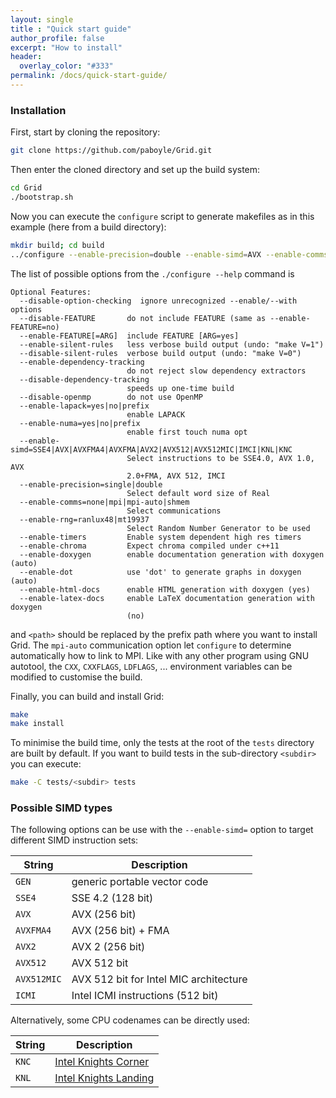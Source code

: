 ```yaml
---
layout: single
title : "Quick start guide"
author_profile: false
excerpt: "How to install"
header:
  overlay_color: "#333"
permalink: /docs/quick-start-guide/
---
```

### Installation
First, start by cloning the repository:

``` bash
git clone https://github.com/paboyle/Grid.git
```

Then enter the cloned directory and set up the build system:

``` bash
cd Grid
./bootstrap.sh
```

Now you can execute the `configure` script to generate makefiles as in this example (here from a build directory):

``` bash
mkdir build; cd build
../configure --enable-precision=double --enable-simd=AVX --enable-comms=mpi-auto --prefix=<path>
```

The list of possible options from the `./configure --help` command is 

``` text
Optional Features:
  --disable-option-checking  ignore unrecognized --enable/--with options
  --disable-FEATURE       do not include FEATURE (same as --enable-FEATURE=no)
  --enable-FEATURE[=ARG]  include FEATURE [ARG=yes]
  --enable-silent-rules   less verbose build output (undo: "make V=1")
  --disable-silent-rules  verbose build output (undo: "make V=0")
  --enable-dependency-tracking
                          do not reject slow dependency extractors
  --disable-dependency-tracking
                          speeds up one-time build
  --disable-openmp        do not use OpenMP
  --enable-lapack=yes|no|prefix
                          enable LAPACK
  --enable-numa=yes|no|prefix
                          enable first touch numa opt
  --enable-simd=SSE4|AVX|AVXFMA4|AVXFMA|AVX2|AVX512|AVX512MIC|IMCI|KNL|KNC
                          Select instructions to be SSE4.0, AVX 1.0, AVX
                          2.0+FMA, AVX 512, IMCI
  --enable-precision=single|double
                          Select default word size of Real
  --enable-comms=none|mpi|mpi-auto|shmem
                          Select communications
  --enable-rng=ranlux48|mt19937
                          Select Random Number Generator to be used
  --enable-timers         Enable system dependent high res timers
  --enable-chroma         Expect chroma compiled under c++11
  --enable-doxygen        enable documentation generation with doxygen (auto)
  --enable-dot            use 'dot' to generate graphs in doxygen (auto)
  --enable-html-docs      enable HTML generation with doxygen (yes)
  --enable-latex-docs     enable LaTeX documentation generation with doxygen
                          (no)
```


and `<path>` should be replaced by the prefix path where you want to
install Grid. The `mpi-auto` communication option let `configure` to determine
automatically how to link to MPI. 
Like with any other program using GNU autotool, the `CXX`, `CXXFLAGS`, `LDFLAGS`, ... environment variables can be modified to
customise the build.

Finally, you can build and install Grid:

``` bash
make
make install
```

To minimise the build time, only the tests at the root of the `tests` directory are built by default. If you want to build tests in the sub-directory `<subdir>` you can execute:

``` bash
make -C tests/<subdir> tests
```

### Possible SIMD types

The following options can be use with the `--enable-simd=` option to target different SIMD instruction sets:

| String      | Description                            |
| ----------- | -------------------------------------- |
| `GEN`       | generic portable vector code           |
| `SSE4`      | SSE 4.2 (128 bit)                      |
| `AVX`       | AVX (256 bit)                          |
| `AVXFMA4`   | AVX (256 bit) + FMA                    |
| `AVX2`      | AVX 2 (256 bit)                        |
| `AVX512`    | AVX 512 bit                            |
| `AVX512MIC` | AVX 512 bit for Intel MIC architecture |
| `ICMI`      | Intel ICMI instructions (512 bit)      |

Alternatively, some CPU codenames can be directly used:

| String      | Description                            |
| ----------- | -------------------------------------- |
| `KNC`       | [Intel Knights Corner](http://ark.intel.com/products/codename/57721/Knights-Corner) |
| `KNL`       | [Intel Knights Landing](http://ark.intel.com/products/codename/48999/Knights-Landing) |

